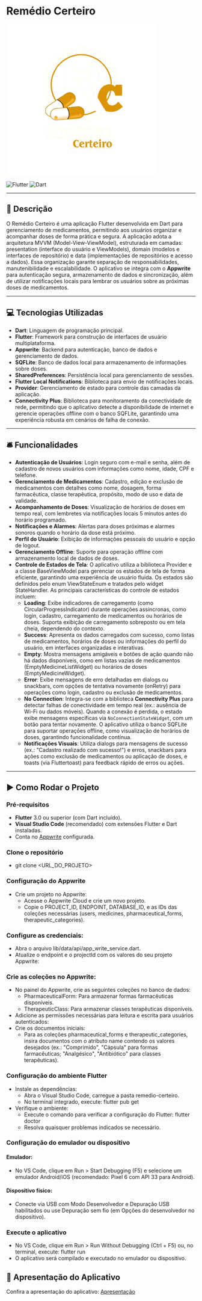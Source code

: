 # Remédio Certeiro

<img src="resources/images/app_banner.png" alt="Logo" width="400">

![Flutter](https://img.shields.io/badge/Flutter-3.35.2-blue?logo=flutter)
![Dart](https://img.shields.io/badge/Dart-3.9.0-blue?logo=dart)

---

## 📃 Descrição

O Remédio Certeiro é uma aplicação Flutter desenvolvida em Dart para gerenciamento de medicamentos, permitindo aos usuários organizar e acompanhar doses de forma prática e segura. A aplicação adota a arquitetura MVVM (Model-View-ViewModel), estruturada em camadas: presentation (interface do usuário e ViewModels), domain (modelos e interfaces de repositório) e data (implementações de repositórios e acesso a dados). Essa organização garante separação de responsabilidades, manutenibilidade e escalabilidade. O aplicativo se integra com o **Appwrite** para autenticação segura, armazenamento de dados e sincronização, além de utilizar notificações locais para lembrar os usuários sobre as próximas doses de medicamentos.

---

## 💻 Tecnologias Utilizadas

- **Dart**: Linguagem de programação principal.
- **Flutter**: Framework para construção de interfaces de usuário multiplataforma.
- **Appwrite**: Backend para autenticação, banco de dados e gerenciamento de dados.
- **SQFLite**: Banco de dados local para armazenamento de informações sobre doses.
- **SharedPreferences**: Persistência local para gerenciamento de sessões.
- **Flutter Local Notifications**: Biblioteca para envio de notificações locais.
- **Provider**: Gerenciamento de estado para controle das camadas da aplicação.
- **Connectivity Plus**: Biblioteca para monitoramento da conectividade de rede, permitindo que o aplicativo detecte a disponibilidade de internet e gerencie operações offline com o banco SQFLite, garantindo uma experiência robusta em cenários de falha de conexão.

---

## 🛎️ Funcionalidades

- **Autenticação de Usuários**: Login seguro com e-mail e senha, além de cadastro de novos usuários com informações como nome, idade, CPF e telefone.
- **Gerenciamento de Medicamentos**: Cadastro, edição e exclusão de medicamentos com detalhes como nome, dosagem, forma farmacêutica, classe terapêutica, propósito, modo de uso e data de validade.
- **Acompanhamento de Doses**: Visualização de horários de doses em tempo real, com lembretes via notificações locais 5 minutos antes do horário programado.
- **Notificações e Alarmes**: Alertas para doses próximas e alarmes sonoros quando o horário da dose está próximo.
- **Perfil do Usuário**: Exibição de informações pessoais do usuário e opção de logout.
- **Gerenciamento Offline**: Suporte para operação offline com armazenamento local de dados de doses.
- **Controle de Estados de Tela**: O aplicativo utiliza a biblioteca Provider e a classe BaseViewModel para gerenciar os estados de tela de forma eficiente, garantindo uma experiência de usuário fluida. Os estados são definidos pelo enum ViewStateEnum e tratados pelo widget StateHandler. As principais características do controle de estados incluem:
  - **Loading**: Exibe indicadores de carregamento (como CircularProgressIndicator) durante operações assíncronas, como login, cadastro, carregamento de medicamentos ou horários de doses. Suporta exibição de carregamento sobreposto ou em tela cheia, dependendo do contexto.
  - **Success**: Apresenta os dados carregados com sucesso, como listas de medicamentos, horários de doses ou informações do perfil do usuário, em interfaces organizadas e interativas.
  - **Empty**: Mostra mensagens amigáveis e botões de ação quando não há dados disponíveis, como em listas vazias de medicamentos (EmptyMedicineListWidget) ou horários de doses (EmptyMedicineWidget).
  - **Error**: Exibe mensagens de erro detalhadas em dialogs ou snackbars, com opções de tentativa novamente (onRetry) para operações como login, cadastro ou exclusão de medicamentos.
  - **No Connection**: Integra-se com a biblioteca **Connectivity Plus** para detectar falhas de conectividade em tempo real (ex.: ausência de Wi-Fi ou dados móveis). Quando a conexão é perdida, o estado exibe mensagens específicas via `NoConnectionStateWidget`, com um botão para tentar novamente. O aplicativo utiliza o banco SQFLite para suportar operações offline, como visualização de horários de doses, garantindo funcionalidade contínua.
  - **Notificações Visuais**: Utiliza dialogs para mensagens de sucesso (ex.: "Cadastro realizado com sucesso!") e erros, snackbars para ações como exclusão de medicamentos ou aplicação de doses, e toasts (via Fluttertoast) para feedback rápido de erros ou ações.

---

## ▶️ Como Rodar o Projeto

### Pré-requisitos

- **Flutter** 3.0 ou superior (com Dart incluído).
- **Visual Studio Code** (recomendado) com extensões Flutter e Dart instaladas.
- Conta no [Appwrite](https://appwrite.io/) configurada.

### Clone o repositório

- git clone <URL_DO_PROJETO>

### Configuração do Appwrite

- Crie um projeto no Appwrite:
  - Acesse o Appwrite Cloud e crie um novo projeto.
  - Copie o PROJECT_ID, ENDPOINT, DATABASE_ID, e as IDs das coleções necessárias (users, medicines, pharmaceutical_forms, therapeutic_categories).

### Configure as credenciais:

- Abra o arquivo lib/data/api/app_write_service.dart.
- Atualize o endpoint e o projectId com os valores do seu projeto Appwrite:

### Crie as coleções no Appwrite:

- No painel do Appwrite, crie as seguintes coleções no banco de dados:
  - PharmaceuticalForm: Para armazenar formas farmacêuticas disponíveis.
  - TherapeuticClass: Para armazenar classes terapêuticas disponíveis.
- Adicione as permissões necessárias para leitura e escrita para usuários autenticados:
- Crie os documentos iniciais:
  - Para as coleções pharmaceutical_forms e therapeutic_categories, insira documentos com o atributo name contendo os valores desejados (ex.: "Comprimido", "Cápsula" para formas farmacêuticas; "Analgésico", "Antibiótico" para classes terapêuticas).

### Configuração do ambiente Flutter

- Instale as dependências:
  - Abra o Visual Studio Code, carregue a pasta remedio-certeiro.
  - No terminal integrado, execute: flutter pub get
- Verifique o ambiente:
  - Execute o comando para verificar a configuração do Flutter: flutter doctor
  - Resolva quaisquer problemas indicados se necessário.

### Configuração do emulador ou dispositivo

#### Emulador:

- No VS Code, clique em Run > Start Debugging (F5) e selecione um emulador Android/iOS (recomendado: Pixel 6 com API 33 para Android).

#### Dispositivo físico:

- Conecte via USB com Modo Desenvolvedor e Depuração USB habilitados ou use Depuração sem fio (em Opções do desenvolvedor no dispositivo).

### Execute o aplicativo

- No VS Code, clique em Run > Run Without Debugging (Ctrl + F5) ou, no terminal, execute: flutter run
- O aplicativo será compilado e executado no emulador ou dispositivo.

## 🎥 Apresentação do Aplicativo

Confira a apresentação do aplicativo: [Apresentação](https://youtu.be/nq1IdgyNeUA)
